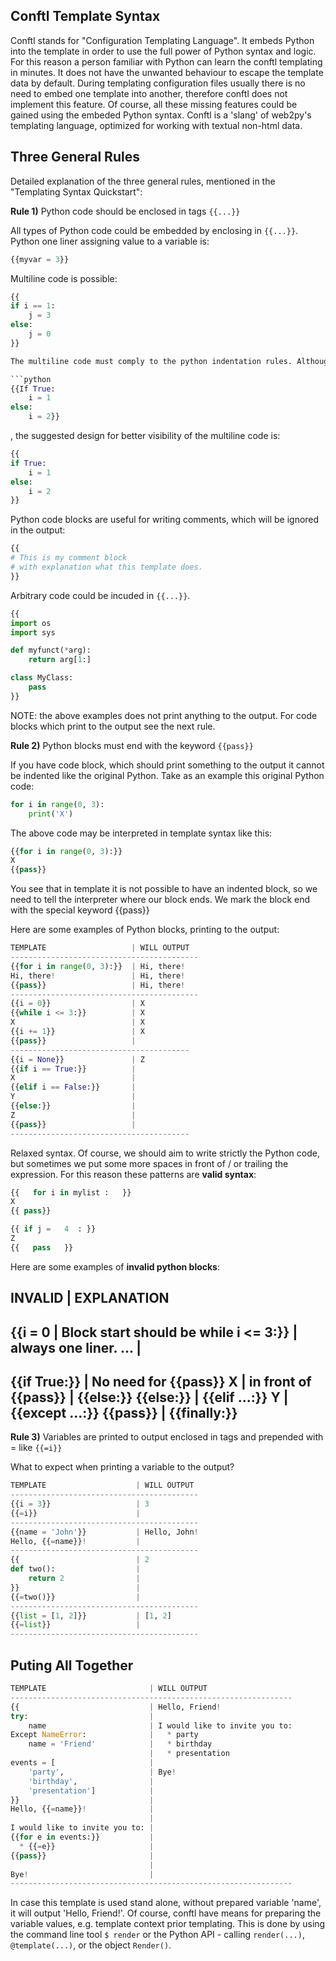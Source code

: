 ## Conftl Template Syntax

Conftl stands for "Configuration Templating Language". It embeds Python into the template in order to use the full power of Python syntax and logic. For this reason a person familiar with Python can learn the conftl templating in minutes. It does not have the unwanted behaviour to escape the template data by default. During templating configuration files usually there is no need to embed one template into another, therefore conftl does not implement this feature. Of course, all these missing features could be gained using the embeded Python syntax. Conftl is a 'slang' of web2py's templating language, optimized for working with textual non-html data.

## Three General Rules

Detailed explanation of the three general rules, mentioned in the "Templating Syntax Quickstart":

**Rule 1)** Python code should be enclosed in tags ```{{...}}```

All types of Python code could be embedded by enclosing in ```{{...}}```. Python one liner assigning value to a variable is:

```python
{{myvar = 3}}
```

Multiline code is possible:

```python
{{
if i == 1:
    j = 3
else:
    j = 0
}}

The multiline code must comply to the python indentation rules. Althoug this will be valid code:

```python
{{If True:
    i = 1
else:
    i = 2}}
```

, the suggested design for better visibility of the multiline code is:

```python
{{
if True:
    i = 1
else:
    i = 2
}}
```

Python code blocks are useful for writing comments, which will be ignored in the output:

```python
{{
# This is my comment block
# with explanation what this template does.
}}
```

Arbitrary code could be incuded in ```{{...}}```. 

```python
{{
import os
import sys

def myfunct(*arg):
    return arg[1:]

class MyClass:
    pass
}}
```

NOTE: the above examples does not print anything to the output. For code blocks which print to the output see the next rule.

**Rule 2)** Python blocks must end with the keyword ```{{pass}}```

If you have code block, which should print something to the output it cannot be indented like the original Python. Take as an example this original Python code:

```python
for i in range(0, 3):
    print('X')
```

The above code may be interpreted in template syntax like this:

```python
{{for i in range(0, 3):}}
X
{{pass}}
```

You see that in template it is not possible to have an indented block, so we need to tell the interpreter where our block ends. We mark the block end with the special keyword {{pass}}

Here are some examples of Python blocks, printing to the output:

```python
TEMPLATE                   | WILL OUTPUT
------------------------------------------
{{for i in range(0, 3):}}  | Hi, there!
Hi, there!                 | Hi, there!
{{pass}}                   | Hi, there!
------------------------------------------
{{i = 0}}                  | X
{{while i <= 3:}}          | X
X                          | X
{{i += 1}}                 | X
{{pass}}                   |
----------------------------------------
{{i = None}}               | Z
{{if i == True:}}          |
X                          |
{{elif i == False:}}       |
Y                          |
{{else:}}                  |
Z                          |
{{pass}}                   |
----------------------------------------
```

Relaxed syntax. Of course, we should aim to write strictly the Python code, but sometimes we put some more spaces in front of / or trailing the expression. For this reason these patterns are **valid syntax**:

```python
{{   for i in mylist :   }}
X
{{ pass}}

{{ if j =   4  : }}
Z
{{   pass   }}
```

Here are some examples of **invalid python blocks**:

INVALID           | EXPLANATION
-----------------------------------------
{{i = 0           | Block start should be
while i <= 3:}}   | always one liner.
...               |
-----------------------------------------
{{if True:}}      | No need for {{pass}}
X                 | in front of
{{pass}}          | {{else:}}
{{else:}}         | {{elif ...:}}
Y                 | {{except ...:}}
{{pass}}          | {{finally:}}
-----------------------------------------

**Rule 3)** Variables are printed to output enclosed in tags and prepended with = like ```{{=i}}```

What to expect when printing a variable to the output?

```python
TEMPLATE                    | WILL OUTPUT
------------------------------------------
{{i = 3}}                   | 3
{{=i}}                      |
------------------------------------------
{{name = 'John'}}           | Hello, John!
Hello, {{=name}}!           |
------------------------------------------
{{                          | 2
def two():                  |
    return 2                |
}}                          |
{{=two()}}                  |
------------------------------------------
{{list = [1, 2]}}           | [1, 2]
{{=list}}                   |
------------------------------------------
```


## Puting All Together

```python
TEMPLATE                       | WILL OUTPUT
---------------------------------------------------------------
{{                             | Hello, Friend!
try:                           |
    name                       | I would like to invite you to:
Except NameError:              |   * party
    name = 'Friend'            |   * birthday
                               |   * presentation
events = [                     |
    'party',                   | Bye!
    'birthday',                |
    'presentation']            |
}}                             |
Hello, {{=name}}!              |
                               |
I would like to invite you to: |
{{for e in events:}}           |
  * {{=e}}                     |
{{pass}}                       |
                               |
Bye!                           |
---------------------------------------------------------------
```

In case this template is used stand alone, without prepared variable 'name', it will output 'Hello, Friend!'. Of course, conftl have means for preparing the variable values, e.g. template context prior templating. This is done by using the command line tool ```$ render``` or the Python API - calling ```render(...)```, ```@template(...)```, or the object ```Render()```.
